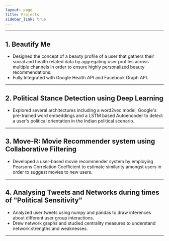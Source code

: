```yaml
---
layout: page
title: Projects
sidebar_link: true
---
```

<hr>

## 1. Beautify Me
* Designed the concept of a beauty profile of a user that gathers their social and health related data by aggregating user profiles across multiple channels in order to ensure highly personalized beauty recommendations. 
* Fully Integrated with Google Health API and Facebook Graph API.
---

## 2. Political Stance Detection using Deep Learning
* Explored several architectures including a word2vec model, Google's pre-trained word embeddings and a LSTM based Autoencoder to detect a user's political orientation in the Indian political scenario.
---

## 3. Move-R: Movie Recommender system using Collaborative Filtering
* Developed a user-based movie recommender system by employing Pearsons Correlation Coefficient to estimate similarity amongst users in order to suggest movies to new users.
---

## 4. Analysing Tweets and Networks during times of "Political Sensitivity"
* Analyzed user tweets using numpy and pandas to draw inferences about different user group interactions. 
* Drew network graphs and studied centrality measures to understand network strengths and weaknesses.
---

